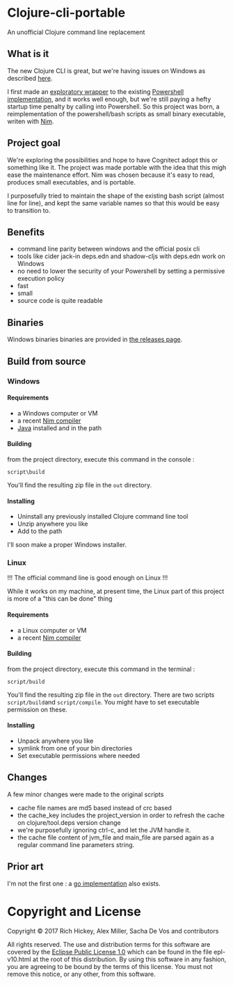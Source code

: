 # Clojure-cli-portable
An unofficial Clojure command line replacement
## What is it
The new Clojure CLI is great, but we're having issues on Windows as described [here](https://github.com/cark/clojure-windows-cli-issues).

I first made an [exploratory wrapper](https://github.com/cark/clojure-win-cli-wrap) to the existing [Powershell implementation](https://github.com/clojure/tools.deps.alpha/wiki/clj-on-Windows), and it works well enough, but we're still paying a hefty startup time penalty by calling into Powershell. So this project was born, a reimplementation of the powershell/bash scripts as small binary executable, writen with [Nim](https://nim-lang.org/).
## Project goal
We're exploring the possibilities and hope to have Cognitect adopt this or something like it. The project was made portable with the idea that this migh ease the maintenance effort. Nim was chosen because it's easy to read, produces small executables, and is portable. 

I purposefully tried to maintain the shape of the existing bash script (almost line for line), and kept the same variable names so that this would be easy to transition to.
## Benefits
- command line parity between windows and the official posix cli
- tools like cider jack-in deps.edn and shadow-cljs with deps.edn work on Windows
- no need to lower the security of your Powershell by setting a permissive execution policy
- fast
- small
- source code is quite readable
## Binaries 
Windows binaries binaries are provided in [the releases page](https://github.com/cark/clojure-cli-portable/releases).
## Build from source
### Windows
#### Requirements
- a Windows computer or VM
- a recent [Nim compiler](https://nim-lang.org/install_windows.html)
- [Java](https://jdk.java.net) installed and in the path
#### Building
from the project directory, execute this command in the console :
```
script\build
```
You'll find the resulting zip file in the `out` directory.
#### Installing
- Uninstall any previously installed Clojure command line tool
- Unzip anywhere you like
- Add to the path

I'll soon make a proper Windows installer.
### Linux
!!! The official command line is good enough on Linux !!!

While it works on my machine, at present time, the Linux part of this project is more of a "this can be done" thing
#### Requirements
- a Linux computer or VM
- a recent [Nim compiler](https://nim-lang.org/install_unix.html)
#### Building
from the project directory, execute this command in the terminal :
```
script/build
```
You'll find the resulting zip file in the `out` directory.
There are two scripts `script/build`and `script/compile`. You might have to set executable permission on these.
#### Installing 
- Unpack anywhere you like
- symlink from one of your bin directories
- Set executable permissions where needed

## Changes
A few minor changes were made to the original scripts
- cache file names are md5 based instead of crc based
- the cache\_key includes the project\_version in order to refresh the cache on clojure/tool.deps version change
- we're purposefully ignoring ctrl-c, and let the JVM handle it.
- the cache file content of jvm\_file and main\_file are parsed again as a regular command line parameters string.

## Prior art
I'm not the first one : a [go implementation](https://github.com/frericksm/clj-windows) also exists.
# Copyright and License

Copyright © 2017 Rich Hickey, Alex Miller, Sacha De Vos and contributors

All rights reserved. The use and
distribution terms for this software are covered by the
[Eclipse Public License 1.0] which can be found in the file
epl-v10.html at the root of this distribution. By using this software
in any fashion, you are agreeing to be bound by the terms of this
license. You must not remove this notice, or any other, from this
software.

[Eclipse Public License 1.0]: http://opensource.org/licenses/eclipse-1.0.php
